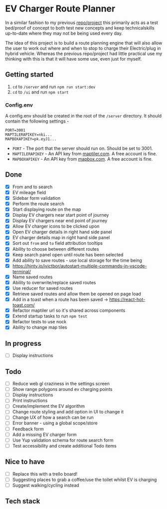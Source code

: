 # EV Charger Route Planner

In a similar fashion to my previous [repo/project](https://github.com/robert-waggott/animals-stuck-up-trees-and-other-incidents) this primarily acts as a test bed/proof of concept to both test new concepts and keep technicalskills up-to-date where they may not be being used every day.

The idea of this project is to build a route planning engine that will also allow the user to work out where and when to stop to charge their Electric/plug in hybrid vehicle. Whereas the previous repo/project had little practical use my thinking with this is that it will have some use, even just for myself.

## Getting started

1. `cd` to `/server` and run `npm run start:dev`
1. `cd` to `/ui` and run `npm start`

### Config.env

A config.env should be created in the root of the `/server` directory. It should contain the following settings -

```
PORT=3001
MAPTILERAPIKEY=nki...
MAPBOXAPIKEY=pk.eyJ1...
```

-   `PORT` - The port that the server should run on. Should be set to 3001.
-   `MAPTILERAPIKEY` - An API key from [maptiler.com](https://cloud.maptiler.com/). A free account is fine.
-   `MAPBOXAPIKEY` - An API key from [mapbox.com](https://account.mapbox.com/). A free account is fine.

## Done

-   [x] From and to search
-   [x] EV mileage field
-   [x] Sidebar form validation
-   [x] Perform the route search
-   [x] Start displaying route on the map
-   [x] Display EV chargers near start point of journey
-   [x] Display EV chargers near end point of journey
-   [x] Allow EV charger icons to be clicked upon
-   [x] Open EV charger details in right hand side panel
-   [x] EV charger details map in right hand side panel
-   [x] Sort out `from` and `to` field attribution tooltips
-   [x] Ability to choose between different routes
-   [x] Keep search panel open until route has been selected
-   [x] Add ability to save routes - use local storage for the time being
-   [x] https://hinty.io/ivictbor/autostart-multiple-commands-in-vscode-terminal/
-   [x] Name saved routes
-   [x] Ability to overwrite/replace saved routes
-   [x] Use reducer for saved routes
-   [x] Retrieve saved routes and allow them be opened on page load
-   [x] Add in a toast when a route has been saved -> https://react-hot-toast.com/
-   [x] Refactor maptiler url so it's shared across components
-   [x] Extend startup tasks to run `npm test`
-   [x] Refactor tests to use nock
-   [x] Ability to change map tiles

## In progress

-   [ ] Display instructions

## Todo

-   [ ] Reduce web gl craziness in the settings screen
-   [ ] Show range polygons around ev charging points
-   [ ] Display instructions
-   [ ] Print instructions
-   [ ] Create/implement the EV algorithm
-   [ ] Change route styling and add option in UI to change it
-   [ ] Change UX of how a search can be run
-   [ ] Error banner - using a global scope/store
-   [ ] Feedback form  
-   [ ] Add a missing EV charger form  
-   [ ] Use Yup validation schema for route search form  
-   [ ] Test accessibility and create additional Todo items   

## Nice to have

-   [ ] Replace this with a trello board!
-   [ ] Suggesting places to grab a coffee/use the toilet whilst EV is charging
-   [ ] Suggest walking/cycling instead

## Tech stack
